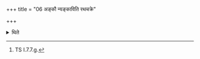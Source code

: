 +++
title = "06 अङ्कौ न्यङ्काविति रथचक्रे"

+++

<details><summary>थिते</summary>

6. He touches the two chariot-wheels with aṅkau nyaṅkau...[^1] or he touches both the sides of the chariot.  

[^1]: TS I.7.7.g. 
</details>
